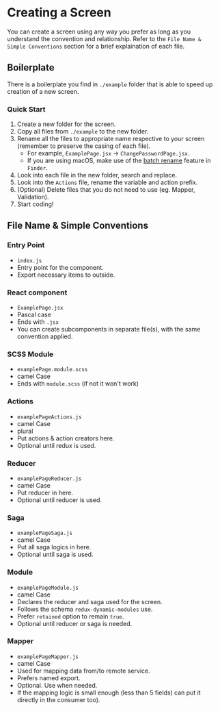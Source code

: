 # Creating a Screen

You can create a screen using any way you prefer as long as you understand the convention and relationship. Refer to the `File Name & Simple Conventions` section for a brief explaination of each file.

## Boilerplate

There is a boilerplate you find in `./example` folder that is able to speed up creation of a new screen.

### Quick Start

1. Create a new folder for the screen.
2. Copy all files from `./example` to the new folder.
3. Rename all the files to appropriate name respective to your screen (remember to preserve the casing of each file).
    - For example, `ExamplePage.jsx` -> `ChangePasswordPage.jsx`.
    - If you are using macOS, make use of the [batch rename](https://www.imore.com/how-rename-multiple-files-once-mac#search) feature in `Finder`.
4. Look into each file in the new folder, search and replace.
5. Look into the `Actions` file, rename the variable and action prefix.
6. (Optional) Delete files that you do not need to use (eg. Mapper, Validation).
7. Start coding!

## File Name & Simple Conventions

### Entry Point

- `index.js`
- Entry point for the component.
- Export necessary items to outside.

### React component

- `ExamplePage.jsx`
- Pascal case
- Ends with `.jsx`
- You can create subcomponents in separate file(s), with the same convention applied.

### SCSS Module

- `examplePage.module.scss`
- camel Case
- Ends with `module.scss` (if not it won't work)

### Actions

- `examplePageActions.js`
- camel Case
- plural
- Put actions & action creators here.
- Optional until redux is used.

### Reducer

- `examplePageReducer.js`
- camel Case
- Put reducer in here.
- Optional until reducer is used.

### Saga

- `examplePageSaga.js`
- camel Case
- Put all saga logics in here.
- Optional until saga is used.

### Module

- `examplePageModule.js`
- camel Case
- Declares the reducer and saga used for the screen.
- Follows the schema `redux-dynamic-modules` use.
- Prefer `retained` option to remain `true`.
- Optional until reducer or saga is needed.

### Mapper

- `examplePageMapper.js`
- camel Case
- Used for mapping data from/to remote service.
- Prefers named export.
- Optional. Use when needed.
- If the mapping logic is small enough (less than 5 fields) can put it directly in the consumer too).
